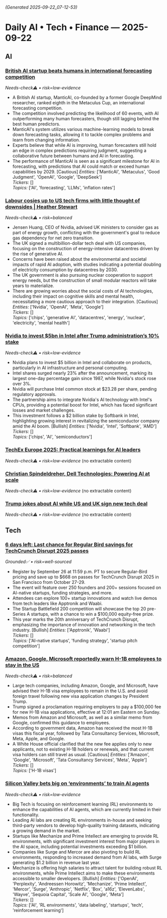 _(Generated 2025-09-22_07-12-53)_

# Daily AI • Tech • Finance — 2025-09-22

## AI
### [British AI startup beats humans in international forecasting competition](https://www.theguardian.com/technology/2025/sep/20/british-ai-startup-beats-humans-in-international-forecasting-competition)  
*Needs-check⚠️ • risk=low-evidence*
- A British AI startup, ManticAI, co-founded by a former Google DeepMind researcher, ranked eighth in the Metaculus Cup, an international forecasting competition.  
- The competition involved predicting the likelihood of 60 events, with AI outperforming many human forecasters, though still lagging behind the best human predictors.  
- ManticAI's system utilizes various machine-learning models to break down forecasting tasks, allowing it to tackle complex problems and learn from changing information.  
- Experts believe that while AI is improving, human forecasters still hold an edge in complex predictions requiring judgment, suggesting a collaborative future between humans and AI in forecasting.  
- The performance of ManticAI is seen as a significant milestone for AI in forecasting, with predictions that AI could match or exceed human capabilities by 2029. [Cautious]
_Entities:_ ['ManticAI', 'Metaculus', 'Good Judgment', 'OpenAI', 'Google', 'DeepSeek']  
_Tickers:_ []  
_Topics:_ ['AI', 'forecasting', 'LLMs', 'inflation rates']

### [Labour cosies up to US tech firms with little thought of downsides | Heather Stewart](https://www.theguardian.com/business/2025/sep/21/labour-cosies-up-to-us-tech-firms-ai-with-little-thought-of-downsides)  
*Needs-check⚠️ • risk=balanced*
- Jensen Huang, CEO of Nvidia, advised UK ministers to consider gas as part of energy growth, conflicting with the government's goal to reduce gas dependency for net zero transition.
- The UK signed a multibillion-dollar tech deal with US companies, focusing on the construction of energy-intensive datacentres driven by the rise of generative AI.
- Concerns have been raised about the environmental and societal impacts of rapid AI adoption, with studies indicating a potential doubling of electricity consumption by datacentres by 2030.
- The UK government is also pursuing nuclear cooperation to support energy needs, but the construction of small modular reactors will take years to materialize.
- There are growing worries about the social costs of AI technologies, including their impact on cognitive skills and mental health, necessitating a more cautious approach to their integration. [Cautious]
_Entities:_ ['Nvidia', 'OpenAI', 'Meta', 'Google']  
_Tickers:_ []  
_Topics:_ ['chips', 'generative AI', 'datacentres', 'energy', 'nuclear', 'electricity', 'mental health']

### [Nvidia to invest $5bn in Intel after Trump administration’s 10% stake](https://www.theguardian.com/business/2025/sep/18/nvidia-intel-ai-partner)  
*Needs-check⚠️ • risk=low-evidence*
- Nvidia plans to invest $5 billion in Intel and collaborate on products, particularly in AI infrastructure and personal computing.  
- Intel shares surged nearly 23% after the announcement, marking its largest one-day percentage gain since 1987, while Nvidia's stock rose over 3%.  
- Nvidia will purchase Intel common stock at $23.28 per share, pending regulatory approvals.  
- The partnership aims to integrate Nvidia's AI technology with Intel's CPUs, providing a potential boost for Intel, which has faced significant losses and market challenges.  
- This investment follows a $2 billion stake by Softbank in Intel, highlighting growing interest in revitalizing the semiconductor company amid the AI boom. [Bullish]
_Entities:_ ['Nvidia', 'Intel', 'Softbank', 'AMD']  
_Tickers:_ []  
_Topics:_ ['chips', 'AI', 'semiconductors']

### [TechEx Europe 2025: Practical learnings for AI leaders](https://www.artificialintelligence-news.com/news/techex-europe-2025-practical-learnings-for-ai-leaders/)  
*Needs-check⚠️ • risk=low-evidence*
(no extractable content)

### [Christian Spindeldreher, Dell Technologies: Powering AI at scale](https://www.artificialintelligence-news.com/news/christian-spindeldreher-dell-technologies-powering-ai-at-scale/)  
*Needs-check⚠️ • risk=low-evidence*
(no extractable content)

### [Trump jokes about AI while US and UK sign new tech deal](https://www.artificialintelligence-news.com/news/trump-jokes-about-ai-while-us-and-uk-sign-new-tech-deal/)  
*Needs-check⚠️ • risk=low-evidence*
(no extractable content)

## Tech
### [6 days left: Last chance for Regular Bird savings for TechCrunch Disrupt 2025 passes](https://techcrunch.com/2025/09/21/6-days-left-last-chance-for-regular-bird-pricing/)  
*Grounded✅ • risk=well-sourced*
- Register by September 26 at 11:59 p.m. PT to secure Regular-Bird pricing and save up to $668 on passes for TechCrunch Disrupt 2025 in San Francisco from October 27-29.
- The event will feature over 250 founders and 200+ sessions focused on AI-native startups, funding strategies, and more.
- Attendees can explore 100+ startup innovations and watch live demos from tech leaders like Apptronik and Waabi.
- The Startup Battlefield 200 competition will showcase the top 20 pre-Series A startups, with a chance to win a $100,000 equity-free prize.
- This year marks the 20th anniversary of TechCrunch Disrupt, emphasizing the importance of innovation and networking in the tech industry. [Bullish]
_Entities:_ ['Apptronik', 'Waabi']  
_Tickers:_ []  
_Topics:_ ['AI-native startups', 'funding strategy', 'startup pitch competition']

### [Amazon, Google, Microsoft reportedly warn H-1B employees to stay in the US](https://techcrunch.com/2025/09/21/amazon-google-microsoft-warn-h-1b-employees-to-stay-in-the-us/)  
*Needs-check⚠️ • risk=balanced*
- Large tech companies, including Amazon, Google, and Microsoft, have advised their H-1B visa employees to remain in the U.S. and avoid foreign travel following new visa application changes by President Trump.
- Trump signed a proclamation requiring employers to pay a $100,000 fee for new H-1B visa applications, effective at 12:01 am Eastern on Sunday.
- Memos from Amazon and Microsoft, as well as a similar memo from Google, confirmed this guidance to employees.
- According to government data, Amazon has received the most H-1B visas this fiscal year, followed by Tata Consultancy Services, Microsoft, Meta, Apple, and Google.
- A White House official clarified that the new fee applies only to new applicants, not to existing H-1B holders or renewals, and that current visa holders can still travel as usual. [Cautious]
_Entities:_ ['Amazon', 'Google', 'Microsoft', 'Tata Consultancy Services', 'Meta', 'Apple']  
_Tickers:_ []  
_Topics:_ ['H-1B visas']

### [Silicon Valley bets big on ‘environments’ to train AI agents](https://techcrunch.com/2025/09/21/silicon-valley-bets-big-on-environments-to-train-ai-agents/)  
*Needs-check⚠️ • risk=low-evidence*
- Big Tech is focusing on reinforcement learning (RL) environments to enhance the capabilities of AI agents, which are currently limited in their functionality.
- Leading AI labs are creating RL environments in-house and seeking third-party vendors to develop high-quality training datasets, indicating a growing demand in the market.
- Startups like Mechanize and Prime Intellect are emerging to provide RL environments, with significant investment interest from major players in the AI space, including potential investments exceeding $1 billion.
- Companies like Surge and Mercor are also pivoting to build RL environments, responding to increased demand from AI labs, with Surge generating $1.2 billion in revenue last year.
- Mechanize is offering high salaries to attract talent for building robust RL environments, while Prime Intellect aims to make these environments accessible to smaller developers. [Bullish]
_Entities:_ ['OpenAI', 'Perplexity', 'Andreessen Horowitz', 'Mechanize', 'Prime Intellect', 'Mercor', 'Surge', 'Anthropic', 'Netflix', 'Box', 'a16z', 'ElevenLabs', 'Wayve', 'Sequoia Capital', 'Scale AI', 'Google', 'Meta']  
_Tickers:_ []  
_Topics:_ ['AI', 'RL environments', 'data labeling', 'startups', 'tech', 'reinforcement learning']

